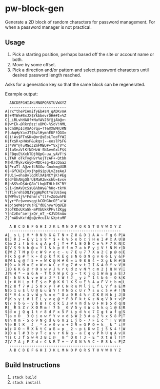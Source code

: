 # pw-block-gen
Generate a 2D block of random characters for password management.  For when a password manager is not practical.

## Usage

1. Pick a starting position, perhaps based off the site or account name or both.
2. Move by some offset.
3. Pick a direction and/or pattern and select password characters until desired password length reached.

Asks for a generation key so that the same block can be regenerated.

Example output:
```
  ABCDEFGHIJKLMNOPQRSTUVWXYZ
  --------------------------
A|rx^thePIAmifyEb#sN_qADKvmA
B|+MYWk#BxJX$YkbbevrDH##I=%Z
C|_iRLvhHAUf+NuYAVJBf@jAb@v~
D|w*Ek-@Rkr@zz!uBMO-%SoV!NML
E|Cn$RpIc@$Aorqu=TT&@XEM@JRN
F|uAq#pYa=JT$%zlHymhEUF!QGX=
G|i!As$FTn&K=@or@sEoLToeFYWI
H|fx$R+pHWsP&ukgxj-~eoslP$FG
I|*VA^@!uMGoJZmFMEU#+^VxjV*c
J|laSeaVlKfNDHzW-SNAevGxLF$$
K|FBquE%XxkTDjRQpG~uw_yAVF!$
L|TAR_oTkTygHvr%ejTzAF+-Qtbh
M|HlTMykvKnyO~MDC+sg~QacQaaz
N|PraTl-&@znfLBXGw-GnxkmgUXB
O|~GfCNZxIvxjhpO$ipULvZzeAeJ
P|Uij=ehaBylqdXlXA$NCYjK!#Eg
Q|d*UhANgQOrU$MaRZwxshU=$vsv
R|h&S%rD$WrQ&b^LhqNTHLhfK^RY
S|i~jmAVDcSsU&%bWy&^hHo-tkYK
T|TiyrehSDQJYggWpMdt*ulUsSeq
U|WPVvtj%*Fdhm!s^tlF=Z&GwhFE
V|yr*Fc$wexvqqikCOHGbcOE^a!W
W|pj$eMe$*@u!RE^dDEnyw*Dg@EB
X|oTKDoUXaGk-mPXbUkRPFv!ZKgg
Y|nCzEo^ae!jxQr_mT_~KJVDSnAu
Z|^nADvKx!d@s@z#cuIA!&XptuMF

  A B C D E F G H I J K L M N O P Q R S T U V W X Y Z
  ---------------------------------------------------
A|_ s L j V * 0 N b G & T N + Z 8 & D 1 A A ~ F g 6 P|A
B|J R J = E y 1 x 9 * $ + k % 5 o b c j H e I # x A U|B
C|m 2 i ! b 6 s q A p 4 j Y + P L E Q E C e % F 7 K N|C
D|V S 9 k b @ = Y 1 & k p V f m 7 a b P y j V ! N M r|D
E|W 2 T M p D c W 9 v o c - u 7 E u 7 7 X a 2 C p @ o|E
F|k 5 g # T k + d p k f K E g s N 6 Q 9 g v 6 6 L y &|F
G|W L q @ f 5 + = W K @ H # G = i 9 8 G 4 ~ X g k H #|G
H|9 = k M u E x W n A C z Y g 7 # v t I I & A 0 Y v V|H
I|D 6 K G @ r O s w y J % r U d z v N Y c m 2 j Q N V|I
J|% 4 * ~ a G A - T X X W p C g ~ t K j q 1 W m g a E|J
K|- h U k k v e W z J * t W ! J _ y z ^ 1 t b 6 - Q k|K
L|+ 0 H L y f E $ o P @ K 6 l X S u E % A a F V t b m|L
M|2 U f 7 # J 5 0 x y T # C N R u M l j L f L V f a E|M
N|b 1 u $ l U @ & u W Y ! V N G c U r 7 s u c 5 v # !|N
O|* V 4 x 3 v W y % n e ^ O a 9 R 4 % r Z K E N b j J|O
P|K s y i # 1 E L y v g @ * P 8 F k t & z N q V D + v|P
Q|7 y b G - y b B T c q k i J @ v m d & Q F H $ 5 d q|Q
R|_ R S Z r X O M m ! 7 5 _ G V 5 y 4 W c h k q 1 @ $|R
S|d o j Q q 1 t r 8 d F x 5 F i y d h c 7 I g t a f g|S
T|a x D _ 3 Q j o w Y Y v v d $ W 2 3 # a Z % x S 8 P|T
U|n 0 m - S o v N g d G 6 m 2 1 j b - 7 F i c ^ ! v 9|U
V|e B t K _ J _ * x v 0 v n + 2 9 = G P Q + k _ k ^ i|V
W|z X O ~ M X k t C a B = p _ 2 ~ p i D w I j 5 & 4 !|W
X|D u l # 3 b y T c u v r K N g - a C q v P h U q A v|X
Y|s C J f S w 4 3 B I @ _ m ^ Q O ! 3 - E ^ X t W l T|Y
Z|V 7 A j F Z d r C & R 7 + ~ V O N % V C ~ E 8 k s P|Z
  ---------------------------------------------------
  A B C D E F G H I J K L M N O P Q R S T U V W X Y Z
```

## Build Instructions

1. `stack build`
2. `stack install`
